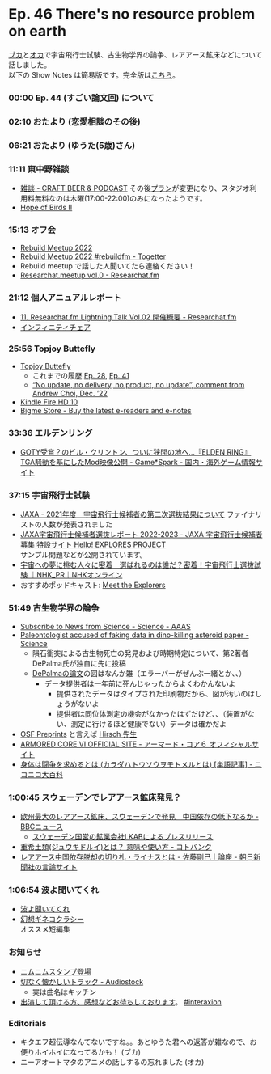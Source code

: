# Ep. 46 There's no resource problem on earth

[ブカ](https://twitter.com/elmizbuka)と[オカ](https://twitter.com/nowohyeah)で宇宙飛行士試験、古生物学界の論争、レアアース鉱床などについて話しました。  
以下の Show Notes は簡易版です。完全版は[こちら](https://interaxion-podcast.github.io/46)。

### 00:00 Ep. 44 (すごい論文回) について

### 02:10 おたより (恋愛相談のその後)

### 06:21 おたより (ゆうた(5歳)さん)

### 11:11 東中野雑談

- [雑談 - CRAFT BEER & PODCAST](https://zatsudan.co.jp/)
  その後[プラン](https://zatsudan.co.jp/rental/)が変更になり、スタジオ利用料無料なのは木曜(17:00-22:00)のみになったようです。
- [Hope of Birds Ⅱ](https://twitter.com/birds_hope)

### 15:13 オフ会

- [Rebuild Meetup 2022](https://ti.to/rebuildfm/meetup-2022/)
- [Rebuild Meetup 2022 #rebuildfm - Togetter](https://togetter.com/li/1963330)
- Rebuild meetup で話した人聞いてたら連絡ください！
- [Researchat.meetup vol.0 - Researchat.fm](https://researchat.fm/episode/153)

### 21:12 個人アニュアルレポート

- [11. Researchat.fm Lightning Talk Vol.02 開催概要 - Researchat.fm](https://researchat.fm/blog/11/)
- [インフィニティチェア](https://amzn.to/3YqI5E7)

### 25:56 Topjoy Buttefly

- [Topjoy Buttefly](https://www.kickstarter.com/projects/topjoy/topjoy-butterfly-pocket-sized-true-color-des-screen-e-reader?)
  - これまでの履歴 [Ep. 28](https://interaxion-podcast.github.io/28), [Ep. 41](https://interaxion-podcast.github.io/41)
  - [“No update, no delivery, no product, no update”, comment from Andrew Choi, Dec. ’22](https://www.kickstarter.com/projects/topjoy/topjoy-butterfly-pocket-sized-true-color-des-screen-e-reader/comments?comment=Q29tbWVudC0zODYxMzE2Ng%3D%3D)
- [Kindle Fire HD 10](https://amzn.to/3HUAwAq)
- [Bigme Store - Buy the latest e-readers and e-notes](https://bigmestore.com/)

### 33:36 エルデンリング

- [GOTY受賞？のビル・クリントン、ついに狭間の地へ…『ELDEN RING』TGA騒動を基にしたMod映像公開 - Game*Spark - 国内・海外ゲーム情報サイト](https://www.gamespark.jp/article/2022/12/12/125283.html)

### 37:15 宇宙飛行士試験

- [JAXA - 2021年度　宇宙飛行士候補者の第二次選抜結果について](https://www.jaxa.jp/press/2022/12/20221223-2_j.html)
  ファイナリストの人数が発表されました
- [JAXA宇宙飛行士候補者選抜レポート 2022-2023 - JAXA 宇宙飛行士候補者募集 特設サイト Hello! EXPLORES PROJECT](https://astro-mission.jaxa.jp/astro_selection/report/)  
  サンプル問題などが公開されています。
- [宇宙への夢に挑む人々に密着　選ばれるのは誰だ？密着！宇宙飛行士選抜試験 ｜NHK_PR｜NHKオンライン](https://www6.nhk.or.jp/nhkpr/post/original.html?i=37071)
- おすすめポッドキャスト: [Meet the Explorers](https://open.spotify.com/show/0buPfdwGjCNqZWQuUUXoWK)

### 51:49 古生物学界の論争

- [Subscribe to News from Science - Science - AAAS](https://www.science.org/content/page/news-science-subscriptions)
- [Paleontologist accused of faking data in dino-killing asteroid paper - Science](https://www.science.org/content/article/paleontologist-accused-faking-data-dino-killing-asteroid-paper)
  - 隕石衝突による古生物死亡の発見および時期特定について、第2著者DePalma氏が独自に先に投稿
  - [DePalmaの論文](https://www.nature.com/articles/s41598-021-03232-9)の図はなんか雑（エラーバーがぜんぶ一緒とか、、）
    - データ提供者は一年前に死んじゃったからよくわかんないよ
      - 提供されたデータはタイプされた印刷物だから、図が汚いのはしょうがないよ
      - 提供者は同位体測定の機会がなかったはずだけど、、（装置がない、測定に行けるほど健康でない）データは確かだよ
- [OSF Preprints](https://osf.io/preprints/) と言えば [Hirsch 先生](https://interaxion-podcast.github.io/keywords/c-s-h/)
- [ARMORED CORE VI OFFICIAL SITE - アーマード・コア６ オフィシャルサイト](https://www.armoredcore.net/)
- [身体は闘争を求めるとは (カラダハトウソウヲモトメルとは) [単語記事] - ニコニコ大百科](https://dic.nicovideo.jp/a/%E8%BA%AB%E4%BD%93%E3%81%AF%E9%97%98%E4%BA%89%E3%82%92%E6%B1%82%E3%82%81%E3%82%8B)

### 1:00:45 スウェーデンでレアアース鉱床発見？

- [欧州最大のレアアース鉱床、スウェーデンで発見　中国依存の低下なるか - BBCニュース](https://www.bbc.com/japanese/64258578)
  - [スウェーデン国営の鉱業会社LKABによるプレスリリース](https://lkab.com/en/press/europes-largest-deposit-of-rare-earth-metals-is-located-in-the-kiruna-area/)
- [重希土類(ジュウキドルイ)とは？ 意味や使い方 - コトバンク](https://kotobank.jp/word/%E9%87%8D%E5%B8%8C%E5%9C%9F%E9%A1%9E-1740139)
- [レアアース中国依存脱却の切り札・ライナスとは - 佐藤剛己｜論座 - 朝日新聞社の言論サイト](https://webronza.asahi.com/business/articles/2019112300001.html)

### 1:06:54 波よ聞いてくれ

- [波よ聞いてくれ](https://amzn.to/3HYER5I)
- [幻想ギネコクラシー](https://amzn.to/3wVc9Mx)  
  オススメ短編集

### お知らせ

- [ニムニムスタンプ登場](https://store.line.me/stickershop/product/20651080/ja)
- [切なく懐かしいトラック - Audiostock](https://audiostock.jp/audio/1267554)
  - 実は曲名はキッチン
- [出演して頂ける方、感想などお待ちしております](https://interaxion-podcast.github.io/feedback/)。 [#interaxion](https://twitter.com/hashtag/interaxion)

### Editorials

- キタエフ超伝導なんてないですね。。あとゆうた君への返答が雑なので、お便りホイホイになってるかも！ (ブカ)
- ニーアオートマタのアニメの話しするの忘れました (オカ)
